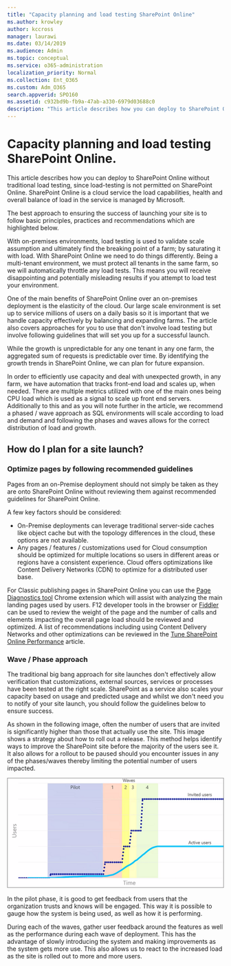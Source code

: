 ```yaml
---
title: "Capacity planning and load testing SharePoint Online"
ms.author: krowley
author: kccross
manager: laurawi
ms.date: 03/14/2019
ms.audience: Admin
ms.topic: conceptual
ms.service: o365-administration
localization_priority: Normal
ms.collection: Ent_O365
ms.custom: Adm_O365
search.appverid: SPO160
ms.assetid: c932bd9b-fb9a-47ab-a330-6979d03688c0
description: "This article describes how you can deploy to SharePoint Online without performing traditional load testing since it is not permitted."
---
```


# Capacity planning and load testing SharePoint Online.

This article describes how you can deploy to SharePoint Online without traditional load testing, since load-testing is not permitted on SharePoint Online. SharePoint Online is a cloud service the load capabilities, health and overall balance of load in the service is managed by Microsoft.
  
The best approach to ensuring the success of launching your site is to follow basic principles, practices and recommendations which are highlighted below.
  
With on-premises environments, load testing is used to validate scale assumption and ultimately find the breaking point of a farm; by saturating it with load. With SharePoint Online we need to do things differently. Being a multi-tenant environment, we must protect all tenants in the same farm, so we will automatically throttle any load tests. This means you will receive disappointing and potentially misleading results if you attempt to load test your environment.
  
One of the main benefits of SharePoint Online over an on-premises deployment is the elasticity of the cloud. Our large scale environment is set up to service millions of users on a daily basis so it is important that we handle capacity effectively by balancing and expanding farms. The article also covers approaches for you to use that don't involve load testing but involve following guidelines that will set you up for a successful launch. 
  
While the growth is unpredictable for any one tenant in any one farm, the aggregated sum of requests is predictable over time. By identifying the growth trends in SharePoint Online, we can plan for future expansion.
  
In order to efficiently use capacity and deal with unexpected growth, in any farm, we have automation that tracks front-end load and scales up, when needed. There are multiple metrics utilized with one of the main ones being CPU load which is used as a signal to scale up front end servers. Additionally to this and as you will note further in the article, we recommend a phased / wave approach as SQL environments will scale according to load and demand and following the phases and waves allows for the correct distribution of load and growth. 
  
## How do I plan for a site launch?

### Optimize pages by following recommended guidelines
Pages from an on-Premise deployment should not simply be taken as they are onto SharePoint Online without reviewing them against recommended guidelines for SharePoint Online.

A few key factors should be considered:
- On-Premise deployments can leverage traditional server-side caches like object cache but with the topology differences in the cloud, these options are not available.
- Any pages / features / customizations used for Cloud consumption should be optimized for multiple locations so users in different areas or regions have a consistent experience. Cloud offers optimizations like Content Delivery Networks (CDN) to optimize for a distributed user base.

For Classic publishing pages in SharePoint Online you can use the [Page Diagnostics tool](https://aka.ms/perftool) Chrome extension which will assist with analyzing the main landing pages used by users.
F12 developer tools in the browser or [Fiddler](https://www.telerik.com/download/fiddler) can be used to review the weight of the page and the number of calls and elements impacting the overall page load should be reviewed and optimized. A list of recommendations including using Content Delivery Networks and other optimizations can be reviewed in the [Tune SharePoint Online Performance](https://aka.ms/tuneSPO) article.

### Wave / Phase approach
The traditional big bang approach for site launches don't effectively allow verification that customizations, external sources, services or processes have been tested at the right scale. SharePoint as a service also scales your capacity based on usage and predicted usage and whilst we don't need you to notify of your site launch, you should follow the guidelines below to ensure success.
  
As shown in the following image, often the number of users that are invited is significantly higher than those that actually use the site. This image shows a strategy about how to roll out a release. This method helps identify ways to improve the SharePoint site before the majority of the users see it. It also allows for a rollout to be paused should you encounter issues in any of the phases/waves thereby limiting the potential number of users impacted.
  
![Graph showing invited and active users](media/0bc14a20-9420-4986-b9b9-fbcd2c6e0fb9.png)
  
In the pilot phase, it is good to get feedback from users that the organization trusts and knows will be engaged. This way it is possible to gauge how the system is being used, as well as how it is performing.
  
During each of the waves, gather user feedback around the features as well as the performance during each wave of deployment. This has the advantage of slowly introducing the system and making improvements as the system gets more use. This also allows us to react to the increased load as the site is rolled out to more and more users.
